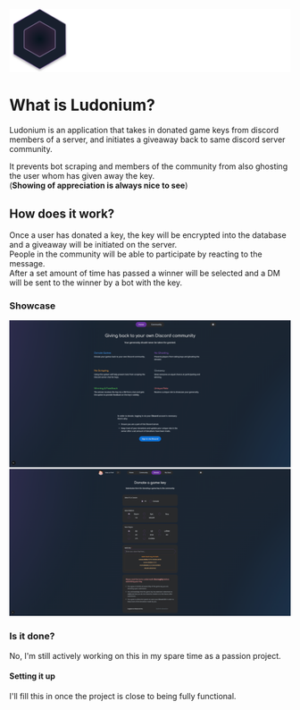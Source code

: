 ![Ludonium Icon](.github/assets/Logo.svg)

# What is Ludonium?
Ludonium is an application that takes in donated game keys from discord members of a server, and initiates a giveaway back to same discord server community.  

It prevents bot scraping and members of the community from also ghosting the user whom has given away the key.  
(**Showing of appreciation is always nice to see**)

## How does it work?
Once a user has donated a key, the key will be encrypted into the database and a giveaway will be initiated on the server.  
People in the community will be able to participate by reacting to the message.  
After a set amount of time has passed a winner will be selected and a DM will be sent to the winner by a bot with the key. 


### Showcase
![Home](.github/assets/presentation/home.png)
![Donate](.github/assets/presentation/donate.png)

### Is it done? 
No, I'm still actively working on this in my spare time as a passion project. 

#### Setting it up
I'll fill this in once the project is close to being fully functional.
